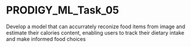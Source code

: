 # PRODIGY_ML_Task_05
Develop a model that can accurrately reconize food items from image and estimate their calories content, enabling users to track their dietary intake and make informed food choices
